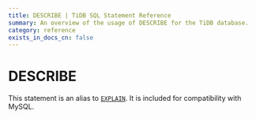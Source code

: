 ```yaml
---
title: DESCRIBE | TiDB SQL Statement Reference 
summary: An overview of the usage of DESCRIBE for the TiDB database.
category: reference
exists_in_docs_cn: false
---
```


# DESCRIBE

This statement is an alias to [`EXPLAIN`](/dev/reference/sql/statements/explain.md). It is included for compatibility with MySQL.
